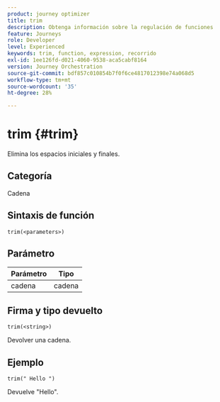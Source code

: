 ```yaml
---
product: journey optimizer
title: trim
description: Obtenga información sobre la regulación de funciones
feature: Journeys
role: Developer
level: Experienced
keywords: trim, function, expression, recorrido
exl-id: 1ee126fd-d021-4060-9538-aca5cabf8164
version: Journey Orchestration
source-git-commit: bdf857c010854b7f0f6ce4817012398e74a068d5
workflow-type: tm+mt
source-wordcount: '35'
ht-degree: 28%

---
```


# trim {#trim}

Elimina los espacios iniciales y finales.

## Categoría

Cadena

## Sintaxis de función

`trim(<parameters>)`

## Parámetro

| Parámetro | Tipo |
|-----------|------------------|
| cadena | cadena |

## Firma y tipo devuelto

`trim(<string>)`

Devolver una cadena.

## Ejemplo

`trim(" Hello ")`

Devuelve &quot;Hello&quot;.
